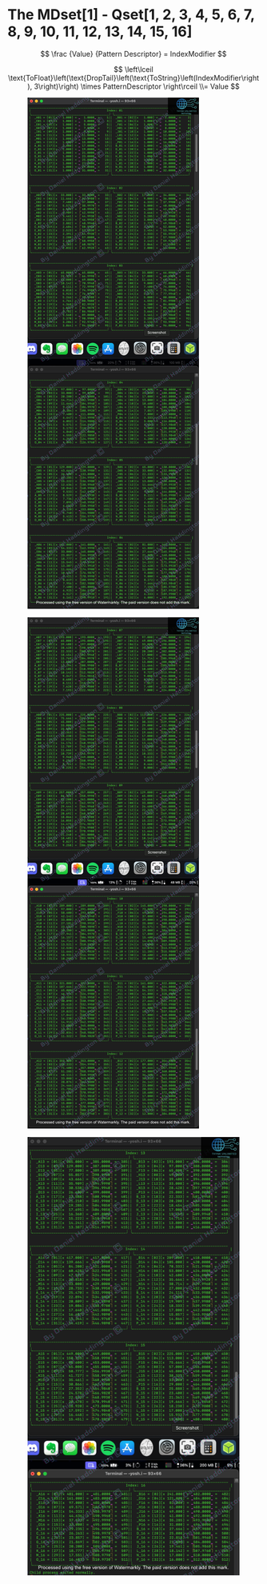 # The MDset\[1] - Qset\[1, 2, 3, 4, 5, 6, 7, 8, 9, 10, 11, 12, 13, 14, 15, 16]

$$
\frac {Value} {Pattern Descriptor} = IndexModifier
$$

$$
\left\lceil \text{ToFloat}\left(\text{DropTail}\left(\text{ToString}\left(IndexModifier\right), 3\right)\right) \times PatternDescriptor \right\rceil
\\=
Value
$$

<figure><img src=".gitbook/assets/Watermarked_Qset[1,2,3,4,5,6].png" alt=""><figcaption></figcaption></figure>

<figure><img src=".gitbook/assets/Watermarked_Qset[7,8,9,10,11,12].png" alt=""><figcaption></figcaption></figure>

<figure><img src=".gitbook/assets/Watermarked_Qset[13,14,15,16].png" alt=""><figcaption></figcaption></figure>





